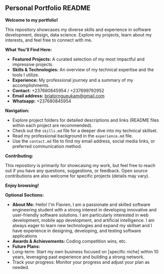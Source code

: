 ## Personal Portfolio README

**Welcome to my portfolio!**

This repository showcases my diverse skills and experience in software development, design, data science. Explore my projects, learn about my interests, and feel free to connect with me.

**What You'll Find Here:**

* **Featured Projects:** A curated selection of my most impactful and impressive projects.
* **Skills & Technologies:** An overview of my technical expertise and the tools I utilize.
* **Experience:** My professional journey and a summary of my accomplishments.
* **Contact:** +237680845954 / +237699792952
* **Email address:** briatorngueukam@gmail.com
* **Whatsapp:** +237680845954

**Navigation:**

- Explore project folders for detailed descriptions and links (README files within each project are recommended).
- Check out the `skills.md` file for a deeper dive into my technical skillset.
- Read my professional background in the `experience.md` file.
- Use the `contact.md` file to find my email address, social media links, or preferred communication method.

**Contributing:**

This repository is primarily for showcasing my work, but feel free to reach out if you have any questions, suggestions, or feedback. Open source contributions are also welcome for specific projects (details may vary).

**Enjoy browsing!**

**Optional Sections:**

* **About Me:** Hello! I'm Flavien, I am a passionate and skilled software engineering student with a strong interest in developing innovative and user-friendly software solutions. I am particularly interested in web development, mobile app development, and artificial intelligence. I am always eager to learn new technologies and expand my skillset and I have experience in designing, developing, and testing software applications
* **Awards & Achievements:** Coding competition wins, etc.
* **Future Plans:**
* Long-term: Start my own business focused on [specific niche] within 10 years, leveraging past experience and building a strong network.
* Track your progress: Monitor your progress and adjust your plan as needed.


